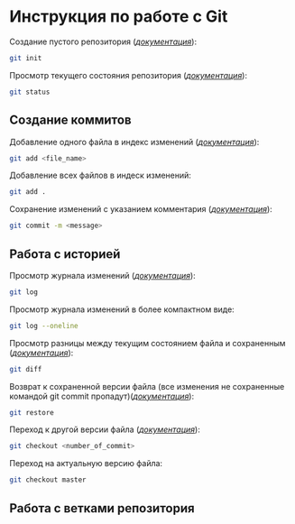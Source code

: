 # **Инструкция по работе с Git**
 Создание пустого репозитория (*[документация](https://git-scm.com/docs/git-init)*):
 ```sh
git init
 ```
 Просмотр текущего состояния репозитория (*[документация](https://git-scm.com/docs/git-status)*):
```sh
git status
```
## Создание коммитов
Добавление одного файла в индекс изменений (*[документация](https://git-scm.com/docs/git-add)*):
```sh
git add <file_name>
```
Добавление всех файлов в индеск изменений:
```sh
git add .
```
Сохранение изменений с указанием комментария (*[документация](https://git-scm.com/docs/git-commit)*):
```sh
git commit -m <message>
```
## Работа с историей
Просмотр журнала изменений (*[документация](https://git-scm.com/docs/git-log)*):
```sh
git log
```
Просмотр журнала изменений в более компактном виде:
```sh
git log --oneline
```
Просмотр разницы между текущим состоянием файла и сохраненным (*[документация](https://git-scm.com/docs/git-diff)*):
```sh
git diff
```
Возврат к сохраненной версии файла (все изменения не сохраненные командой git commit пропадут)(*[документация](https://git-scm.com/docs/git-restore)*):
```sh
git restore
```
Переход к другой версии файла (*[документация](https://git-scm.com/docs/git-checkout)*):
```sh
git checkout <number_of_commit>
```
Переход на актуальную версию файла:
```sh
git checkout master
```

## Работа с ветками репозитория

